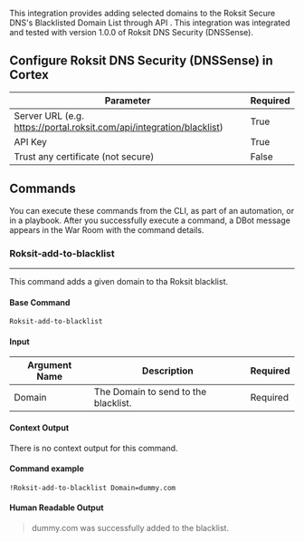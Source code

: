 This integration provides adding selected domains to the Roksit Secure DNS's Blacklisted Domain List through API .
This integration was integrated and tested with version 1.0.0 of Roksit DNS Security (DNSSense).

## Configure Roksit DNS Security (DNSSense) in Cortex


| **Parameter** | **Required** |
| --- | --- |
| Server URL (e.g. <https://portal.roksit.com/api/integration/blacklist>) | True |
| API Key | True |
| Trust any certificate (not secure) | False |


## Commands

You can execute these commands from the CLI, as part of an automation, or in a playbook.
After you successfully execute a command, a DBot message appears in the War Room with the command details.

### Roksit-add-to-blacklist

***
This command adds a given domain to tha Roksit blacklist.

#### Base Command

`Roksit-add-to-blacklist`

#### Input

| **Argument Name** | **Description** | **Required** |
| --- | --- | --- |
| Domain | The Domain to send to the blacklist. | Required | 

#### Context Output

There is no context output for this command.

#### Command example

```!Roksit-add-to-blacklist Domain=dummy.com```

#### Human Readable Output

>dummy.com was successfully added to the blacklist.